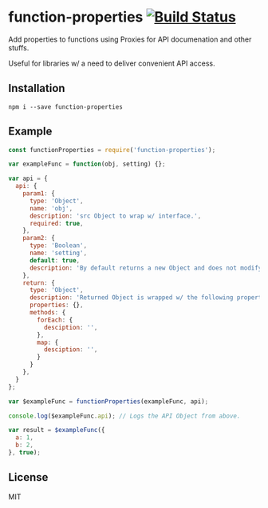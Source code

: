 # function-properties [![Build Status](https://travis-ci.org/iamdevonbutler/function-properties.svg?branch=master)](https://travis-ci.org/iamdevonbutler/function-properties)

Add properties to functions using Proxies for API documenation and other stuffs.

Useful for libraries w/ a need to deliver convenient API access.

## Installation
```
npm i --save function-properties
```

## Example
```javascript
const functionProperties = require('function-properties');

var exampleFunc = function(obj, setting) {};

var api = {
  api: {
    param1: {
      type: 'Object',
      name: 'obj',
      description: 'src Object to wrap w/ interface.',
      required: true,
    },
    param2: {
      type: 'Boolean',
      name: 'setting',
      default: true,
      description: 'By default returns a new Object and does not modify the original.',
    },
    return: {
      type: 'Object',
      description: 'Returned Object is wrapped w/ the following properties and methods.',
      properties: {},
      methods: {
        forEach: {
          desciption: '',
        },
        map: {
          desciption: '',
        }
      }
    },
  }
};

var $exampleFunc = functionProperties(exampleFunc, api);

console.log($exampleFunc.api); // Logs the API Object from above.

var result = $exampleFunc({
  a: 1,
  b: 2,
}, true);

```

## License
MIT
